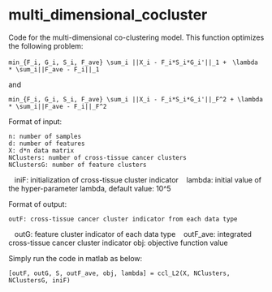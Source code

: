 # multi_dimensional_cocluster

Code for the multi-dimensional co-clustering model.
This function optimizes the following problem:

    min_{F_i, G_i, S_i, F_ave} \sum_i ||X_i - F_i*S_i*G_i'||_1 +　\lambda * \sum_i||F_ave - F_i||_1
    
and

    min_{F_i, G_i, S_i, F_ave} \sum_i ||X_i - F_i*S_i*G_i'||_F^2 + \lambda * \sum_i||F_ave - F_i||_F^2

Format of input:

    n: number of samples
    d: number of features
    X: d*n data matrix
    NClusters: number of cross-tissue cancer clusters
    NClustersG: number of feature clusters
    iniF: initialization of cross-tissue cluster indicator
    lambda: initial value of the hyper-parameter lambda, default value: 10^5

Format of output:

    outF: cross-tissue cancer cluster indicator from each data type
    outG: feature cluster indicator of each data type
    outF_ave: integrated cross-tissue cancer cluster indicator
    obj: objective function value
    
Simply run the code in matlab as below:

    [outF, outG, S, outF_ave, obj, lambda] = ccl_L2(X, NClusters, NClustersG, iniF)

